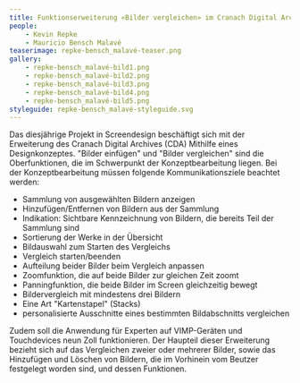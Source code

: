 ```yaml
---
title: Funktionserweiterung «Bilder vergleichen» im Cranach Digital Archive
people:
    - Kevin Repke
    - Mauricio Bensch Malavé
teaserimage: repke-bensch_malavé-teaser.png
gallery:
    - repke-bensch_malavé-bild1.png
    - repke-bensch_malavé-bild2.png
    - repke-bensch_malavé-bild3.png
    - repke-bensch_malavé-bild4.png
    - repke-bensch_malavé-bild5.png
styleguide: repke-bensch_malavé-styleguide.svg
---
```


Das diesjährige Projekt in Screendesign beschäftigt sich mit der Erweiterung des Cranach Digital Archives (CDA) Mithilfe eines Designkonzeptes. "Bilder einfügen" und "Bilder vergleichen" sind die Oberfunktionen, die im Schwerpunkt der Konzeptbearbeitung liegen. Bei der Konzeptbearbeitung müssen folgende Kommunikationsziele beachtet werden:

- Sammlung von ausgewählten Bildern anzeigen
- Hinzufügen/Entfernen von Bildern aus der Sammlung
- Indikation: Sichtbare Kennzeichnung von Bildern, die bereits Teil der Sammlung sind
- Sortierung der Werke in der Übersicht
- Bildauswahl zum Starten des Vergleichs 
- Vergleich starten/beenden
- Aufteilung beider Bilder beim Vergleich anpassen
- Zoomfunktion, die auf beide Bilder zur gleichen Zeit zoomt
- Panningfunktion, die beide Bilder im Screen gleichzeitig bewegt
- Bildervergleich mit mindestens drei Bildern
- Eine Art "Kartenstapel" (Stacks)
- personalisierte Ausschnitte eines bestimmten Bildabschnitts vergleichen

Zudem soll die Anwendung für Experten auf VIMP-Geräten und Touchdevices neun Zoll funktionieren.
Der Haupteil dieser Erweiterung bezieht sich auf das Vergleichen zweier oder mehrerer Bilder, sowie das Hinzufügen und Löschen von Bildern, die im Vorhinein vom Beutzer festgelegt worden sind, und dessen Funktionen.

